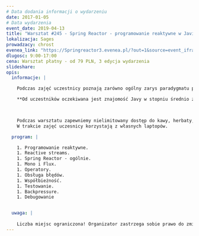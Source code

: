 ```yaml
---
# Data dodania informacji o wydarzeniu
date: 2017-01-05
# Data wydarzenia
event_date: 2019-04-13
title: "Warsztat #245 - Spring Reactor - programowanie reaktywne w Javie"
lokalizacja: Sages
prowadzacy: chrost
evenea_link: "https://Springreactor3.evenea.pl/?out=1&source=event_iframe"
dlugosc: 9:00-17:00
cena: Warsztat płatny - od 79 PLN, 3 edycja wydarzenia
slideshare:
opis:
  informacje: |

    Podczas zajęć uczestnicy poznają zarówno ogólny zarys paradygmatu programowania reaktywnego, jak też jego realizację w języku Java przy wykorzystaniu platformy Spring Reactor. W trakcie trwania warsztatu uczestnicy zapoznają się z podstawowymi technikami używanymi na tej platformie i poprzez rozwiązywanie przykładów będą mogli wypróbować je w praktyce. Zdobyte umiejętności pozwolą na swobodne korzystanie nie tylko z platformy Spring Reactor, ale także innych środowisk bazujących na wspomnianym paradygmacie programowania reaktywnego - które to środowiska coraz bardziej przecierają sobie drogę we współczesnym stosie technologicznym, zarówno w aplikacjach webowych, jak też i mobilnych.

    **Od uczestników oczekiwana jest znajomość Javy w stopniu średnio zaawansowanym, ze szczególnym naciskiem na elementy wprowadzone w Javie 8 (strumienie i lambdy)**

    

    Podczas warsztatu zapewniemy nielimitowany dostęp do kawy, herbaty, wody. W porze obiadowej zapewniamy pizzę w wersji mięsnej lub wegeteriańskiej.
    W trakcie zajęć uczesnicy korzystają z własnych laptopów.

  program: |

    1. Programowanie reaktywne.   
    1. Reactive streams. 
    1. Spring Reactor - ogólnie.
    1. Mono i Flux.  
    1. Operatory.
    1. Obsługa błędów.
    1. Współbieżność.
    1. Testowanie.
    1. Backpressure.
    1. Debugowanie


  uwaga: |
 
    Liczba miejsc ograniczona! Organizator zastrzega sobie prawo do zmiany lokalizacji wydarzenia oraz jego odwołania w przypadku niezgłoszenia się minimalnej liczby uczestników. 
---
```

